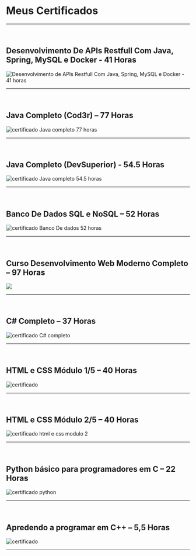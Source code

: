 # Meus Certificados
<hr>
<br>

## Desenvolvimento De APIs Restfull Com Java, Spring, MySQL e Docker - 41 Horas
<p>
  <img src = "https://github.com/CarlosVinicios99/Certificados/blob/main/imagens-certificados/Desenvolvimento-De-APIs-Restfull-Com-Java-Spring-e-Docker.jpg?raw=true" alt = "Desenvolvimento de APIs Restfull Com Java, Spring, MySQL e Docker - 41 horas">
</p>
<hr>
<br>

## Java Completo (Cod3r) – 77 Horas
<p>
  <img src = "https://github.com/CarlosVinicios99/Certificados/blob/main/imagens-certificados/certificado_curso_Java_Completo_Cod3r.jpg?raw=true" alt = "certificado Java completo 77 horas">
</p>
<hr>
<br>

## Java Completo (DevSuperior) - 54.5 Horas
<p>
  <img src = "https://github.com/CarlosVinicios99/Certificados/blob/main/imagens-certificados/certificado_Java_completo_devSuperior.jpg?raw=true" alt = "certificado Java completo 54.5 horas">
</p>
<hr>
<br>

## Banco De Dados SQL e NoSQL – 52 Horas
<p>
  <img src = "https://github.com/CarlosVinicios99/Certificados/blob/main/imagens-certificados/banco_de_dados_sql_e_nosql_do_basico_ao_avancado.jpg?raw=true" alt = "certificado Banco De dados 52 horas">
</p>
<hr>
<br>

## Curso Desenvolvimento Web Moderno Completo – 97 Horas
<p>
  <img src = "https://github.com/CarlosVinicios99/Certificados/blob/main/imagens-certificados/curso-web-moderno-completo.jpg?raw=true">
</p>
<hr>
<br>

## C# Completo – 37 Horas
<p>
  <img src = "https://github.com/CarlosVinicios99/Certificados/blob/main/imagens-certificados/C%23-completo.jpg?raw=true" alt = "certificado C# completo">
</p>
<hr>
<br>


## HTML e CSS Módulo 1/5 – 40 Horas
<p>
  <img src = "https://github.com/CarlosVinicios99/Certificados/blob/main/imagens-certificados/html-css-modulo1.png?raw=true" alt = certificado html e css modulo 1">
</p>
<hr>
<br>

## HTML e CSS Módulo 2/5 – 40 Horas
<p>
  <img src = "https://github.com/CarlosVinicios99/Certificados/blob/main/imagens-certificados/html-css-modulo2.png?raw=true" alt = "certificado html e css modulo 2">
</p>
<hr>
<br>


## Python básico para programadores em C – 22 Horas
<p>
  <img src = "https://github.com/CarlosVinicios99/Certificados/blob/main/imagens-certificados/python-basico-para-programadores-em-c.png?raw=true" alt = "certificado python">
</p>
<hr>
<br>

## Apredendo a programar em C++ – 5,5 Horas
<p>
  <img src = "https://github.com/CarlosVinicios99/Certificados/blob/main/imagens-certificados/aprendendo-a-programar-em-c++.png?raw=true" alt = certificado C++">
</p>
<hr>
<br>



